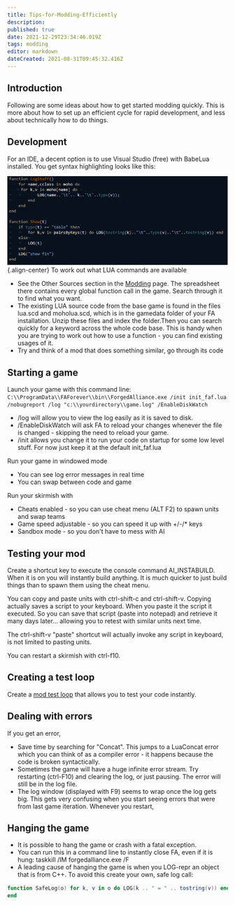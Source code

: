```yaml
---
title: Tips-for-Modding-Efficiently
description: 
published: true
date: 2021-12-29T23:34:46.019Z
tags: modding
editor: markdown
dateCreated: 2021-08-31T09:45:32.416Z
---
```


## Introduction

Following are some ideas about how to get started modding quickly. This is more about how to set up an efficient cycle for rapid development, and less about technically how to do things.

## Development

For an IDE, a decent option is to use Visual Studio (free) with BabeLua installed. You get syntax highlighting looks like this:

![vs.syntax.png](/images/modding/vs.syntax.png){.align-center}
To work out what LUA commands are available
- See the Other Sources section in the [Modding](Modding "wikilink") page. The spreadsheet there contains every global function call in the game. Search through it to find what you want.
- The existing LUA source code from the base game is found in the files lua.scd and moholua.scd, which is in the gamedata folder of your FA installation. Unzip these files and index the folder.Then you can search quickly for a keyword across the whole code base. This is handy when you are trying to work out how to use a function - you can find existing usages of it.
- Try and think of a mod that does something similar, go through its code

## Starting a game

Launch your game with this command line:
`C:\\ProgramData\\FAForever\\bin\\ForgedAlliance.exe /init init_faf.lua /nobugreport /log "c:\\yourdirectory\\game.log" /EnableDiskWatch`
- /log will allow you to view the log easily as it is saved to disk.
- /EnableDiskWatch will ask FA to reload your changes whenever the file is changed - skipping the need to reload your game.
- /init allows you change it to run your code on startup for some low level stuff. For now just keep it at the default init_faf.lua

Run your game in windowed mode
- You can see log error messages in real time
- You can swap between code and game

Run your skirmish with
- Cheats enabled - so you can use cheat menu (ALT F2) to spawn units and swap teams
- Game speed adjustable - so you can speed it up with +/-/\* keys
- Sandbox mode - so you don't have to mess with AI

## Testing your mod

Create a shortcut key to execute the console command AI_INSTABUILD. When it is on you will instantly build anything. It is much quicker to just build things than to spawn them using the cheat menu.

You can copy and paste units with ctrl-shift-c and ctrl-shift-v. Copying actually saves a script to your keyboard. When you paste it the script it executed. So you can save that script (paste into notepad) and retrieve it many days later... allowing you to retest with similar units next time.

The ctrl-shift-v "paste" shortcut will actually invoke any script in keyboard, is not limited to pasting units.

You can restart a skirmish with ctrl-f10.

## Creating a test loop

Create a [mod test loop](/Modding/Mod-test-loop) that allows you to test your code instantly.

## Dealing with errors

If you get an error,
- Save time by searching for "Concat". This jumps to a LuaConcat error which you can think of as a compiler error - it happens because the code is broken syntactically.
- Sometimes the game will have a huge infinite error stream. Try restarting (ctrl-F10) and clearing the log, or just pausing. The error will still be in the log file.
- The log window (displayed with F9) seems to wrap once the log gets big. This gets very confusing when you start seeing errors that were from last game iteration. Whenever you restart,

## Hanging the game
- It is possible to hang the game or crash with a fatal exception.
- You can run this in a command line to instantly close FA, even if it is hung: taskkill /IM forgedalliance.exe /F
- A leading cause of hanging the game is when you LOG-repr an object that is from C++. To avoid this create your own, safe log call:
```Lua
function SafeLog(o) for k, v in o do LOG(k .. " = " .. tostring(v)) end
end
```